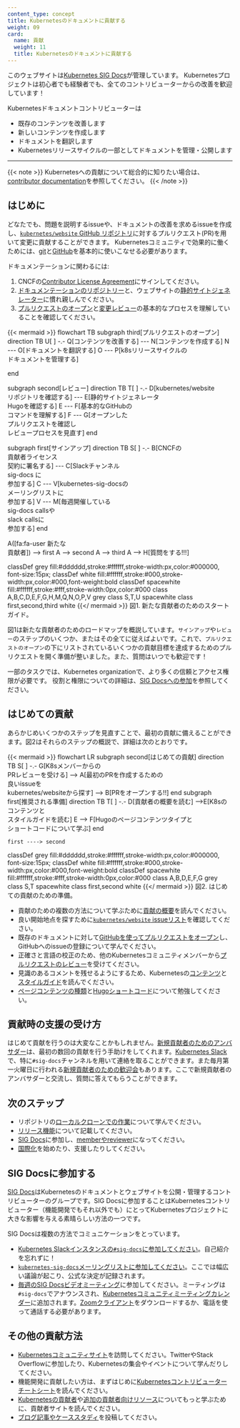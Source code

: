 ```yaml
---
content_type: concept
title: Kubernetesのドキュメントに貢献する
weight: 09
card:
  name: 貢献
  weight: 11
  title: Kubernetesのドキュメントに貢献する
---
```



このウェブサイトは[Kubernetes SIG Docs](/docs/contribute/#get-involved-with-sig-docs)が管理しています。
Kubernetesプロジェクトは初心者でも経験者でも、全てのコントリビューターからの改善を歓迎しています！

Kubernetesドキュメントコントリビューターは

- 既存のコンテンツを改善します
- 新しいコンテンツを作成します
- ドキュメントを翻訳します
- Kubernetesリリースサイクルの一部としてドキュメントを管理・公開します

---

{{< note >}}
Kubernetesへの貢献について総合的に知りたい場合は、[contributor documentation](https://www.kubernetes.dev/docs/)を参照してください。
{{< /note >}}

<!-- body -->

## はじめに

どなたでも、問題を説明するissueや、ドキュメントの改善を求めるissueを作成し、[`kubernetes/website` GitHub リポジトリ](https://github.com/kubernetes/website)に対するプルリクエスト(PR)を用いて変更に貢献することができます。
Kubernetesコミュニティで効果的に働くためには、[git](https://git-scm.com/)と[GitHub](https://skills.github.com/)を基本的に使いこなせる必要があります。

ドキュメンテーションに関わるには:

1. CNCFの[Contributor License Agreement](https://github.com/kubernetes/community/blob/master/CLA.md)にサインしてください。
2. [ドキュメンテーションのリポジトリー](https://github.com/kubernetes/website)と、ウェブサイトの[静的サイトジェネレーター](https://gohugo.io)に慣れ親しんでください。
3. [プルリクエストのオープン](/docs/contribute/new-content/open-a-pr/)と[変更レビュー](/ja/docs/contribute/review/reviewing-prs/)の基本的なプロセスを理解していることを確認してください。

<!-- See https://github.com/kubernetes/website/issues/28808 for live-editor URL to this figure -->
<!-- You can also cut/paste the mermaid code into the live editor at https://mermaid-js.github.io/mermaid-live-editor to play around with it -->

{{< mermaid >}}
flowchart TB
subgraph third[プルリクエストのオープン]
direction TB
U[ ] -.-
Q[コンテンツを改善する] --- N[コンテンツを作成する]
N --- O[ドキュメントを翻訳する]
O --- P[k8sリリースサイクルの <br>ドキュメントを管理する]

end

subgraph second[レビュー]
direction TB
   T[ ] -.-
   D[kubernetes/website <br>リポジトリを確認する] --- E[静的サイトジェネレータ <br>Hugoを確認する]
   E --- F[基本的なGitHubの <br>コマンドを理解する]
   F --- G[オープンした <br>プルリクエストを確認し <br>レビュープロセスを見直す]
end

subgraph first[サインアップ]
    direction TB
    S[ ] -.-
    B[CNCFの <br>貢献者ライセンス <br>契約に署名する] --- C[Slackチャンネル <br>sig-docs に<br>参加する]
    C --- V[kubernetes-sig-docsの<br> メーリングリストに <br>参加する]
    V --- M[毎週開催している <br>sig-docs callsや<br> slack callsに <br>参加する]
end

A([fa:fa-user 新たな<br>貢献者]) --> first
A --> second
A --> third
A --> H[質問をする!!!]


classDef grey fill:#dddddd,stroke:#ffffff,stroke-width:px,color:#000000, font-size:15px;
classDef white fill:#ffffff,stroke:#000,stroke-width:px,color:#000,font-weight:bold
classDef spacewhite fill:#ffffff,stroke:#fff,stroke-width:0px,color:#000
class A,B,C,D,E,F,G,H,M,Q,N,O,P,V grey
class S,T,U spacewhite
class first,second,third white
{{</ mermaid >}}
図1. 新たな貢献者のためのスタートガイド。

図1は新たな貢献者のためのロードマップを概説しています。`サインアップ`や`レビュー`のステップのいくつか、またはその全てに従えばよいです。これで、`プルリクエストのオープン`の下にリストされているいくつかの貢献目標を達成するためのプルリクエストを開く準備が整いました。また、質問はいつでも歓迎です！

一部のタスクでは、Kubernetes organizationで、より多くの信頼とアクセス権限が必要です。
役割と権限についての詳細は、[SIG Docsへの参加](/ja/docs/contribute/participate/)を参照してください。

## はじめての貢献

あらかじめいくつかのステップを見直すことで、最初の貢献に備えることができます。図2はそれらのステップの概説で、詳細は次のとおりです。

<!-- See https://github.com/kubernetes/website/issues/28808 for live-editor URL to this figure -->
<!-- You can also cut/paste the mermaid code into the live editor at https://mermaid-js.github.io/mermaid-live-editor to play around with it -->

{{< mermaid >}}
flowchart LR
    subgraph second[はじめての貢献]
    direction TB
    S[ ] -.-
    G[K8sメンバーからの <br>PRレビューを受ける] -->
    A[最初のPRを作成するための <br>良いissueを <br>kubernetes/websiteから探す] --> B[PRをオープンする!!]
    end
    subgraph first[推奨される準備]
    direction TB
       T[ ] -.-
       D[貢献者の概要を読む] -->E[K8sのコンテンツと<br> スタイルガイドを読む]
       E --> F[Hugoのページコンテンツタイプと <br>ショートコードについて学ぶ]
    end


    first ----> second


classDef grey fill:#dddddd,stroke:#ffffff,stroke-width:px,color:#000000, font-size:15px;
classDef white fill:#ffffff,stroke:#000,stroke-width:px,color:#000,font-weight:bold
classDef spacewhite fill:#ffffff,stroke:#fff,stroke-width:0px,color:#000
class A,B,D,E,F,G grey
class S,T spacewhite
class first,second white
{{</ mermaid >}}
図2. はじめての貢献のための準備。

- 貢献のための複数の方法について学ぶために[貢献の概要](/ja/docs/contribute/new-content/overview/)を読んでください。
- 良い開始地点を探すために[`kubernetes/website` issueリスト](https://github.com/kubernetes/website/issues/)を確認してください。
- 既存のドキュメントに対して[GitHubを使ってプルリクエストをオープン](/docs/contribute/new-content/open-a-pr/#changes-using-github)し、GitHubへのissueの登録について学んでください。
- 正確さと言語の校正のため、他のKubernetesコミュニティメンバーから[プルリクエストのレビュー](/docs/contribute/review/reviewing-prs/)を受けてください。
- 見識のあるコメントを残せるようにするため、Kubernetesの[コンテンツ](/ja/docs/contribute/style/content-guide/)と[スタイルガイド](/docs/contribute/style/style-guide/)を読んでください。
- [ページコンテンツの種類](/docs/contribute/style/page-content-types/)と[Hugoショートコード](/docs/contribute/style/hugo-shortcodes/)について勉強してください。

## 貢献時の支援の受け方

はじめて貢献を行うのは大変なことかもしれません。[新規貢献者のためのアンバサダー](https://github.com/kubernetes/website#new-contributor-ambassadors)は、最初の数回の貢献を行う手助けをしてくれます。[Kubernetes Slack](https://slack.k8s.io/)で、特に`#sig-docs`チャンネルを用いて連絡を取ることができます。また毎月第一火曜日に行われる[新規貢献者のための歓迎会](https://www.kubernetes.dev/resources/calendar/)もあります。ここで新規貢献者のアンバサダーと交流し、質問に答えてもらうことができます。

## 次のステップ

- リポジトリの[ローカルクローンでの作業](/docs/contribute/new-content/open-a-pr/#fork-the-repo)について学んでください。
- [リリース機能](/docs/contribute/new-content/new-features/)について記載してください。
- [SIG Docs](/ja/docs/contribute/participate/)に参加し、[memberやreviewer](/docs/contribute/participate/roles-and-responsibilities/)になってください。
- [国際化](/ja/docs/contribute/localization/)を始めたり、支援したりしてください。

## SIG Docsに参加する

[SIG Docs](/ja/docs/contribute/participate/)はKubernetesのドキュメントとウェブサイトを公開・管理するコントリビューターのグループです。SIG Docsに参加することはKubernetesコントリビューター（機能開発でもそれ以外でも）にとってKubernetesプロジェクトに大きな影響を与える素晴らしい方法の一つです。

SIG Docsは複数の方法でコミュニケーションをとっています。

- [Kubernetes Slackインスタンスの`#sig-docs`に参加してください](https://slack.k8s.io/)。自己紹介を忘れずに！
- [`kubernetes-sig-docs`メーリングリストに参加してください](https://groups.google.com/forum/#!forum/kubernetes-sig-docs)。ここでは幅広い議論が起こり、公式な決定が記録されます。
- [毎週のSIG Docsビデオミーティング](https://github.com/kubernetes/community/tree/master/sig-docs)に参加してください。ミーティングは `#sig-docs`でアナウンスされ、[Kubernetesコミュニティミーティングカレンダー](https://calendar.google.com/calendar/embed?src=cgnt364vd8s86hr2phapfjc6uk%40group.calendar.google.com&ctz=America/Los_Angeles)に追加されます。[Zoomクライアント](https://zoom.us/download)をダウンロードするか、電話を使って通話する必要があります。

## その他の貢献方法

- [Kubernetesコミュニティサイト](/community/)を訪問してください。TwitterやStack Overflowに参加したり、Kubernetesの集会やイベントについて学んだりしてください。
- 機能開発に貢献したい方は、まずはじめに[Kubernetesコントリビューターチートシート](https://github.com/kubernetes/community/tree/master/contributors/guide/contributor-cheatsheet)を読んでください。
- [Kubernetesの貢献者](https://www.kubernetes.dev/)や[追加の貢献者向けリソース](https://www.kubernetes.dev/resources/)についてもっと学ぶために、貢献者サイトを読んでください。
- [ブログ記事やケーススタディ](/docs/contribute/new-content/blogs-case-studies/)を投稿してください。
